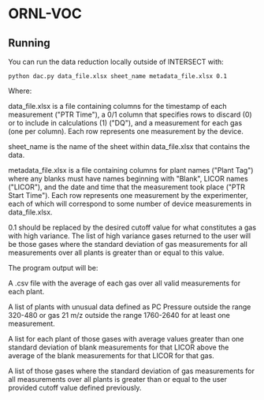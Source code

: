 # ORNL-VOC

## Running

You can run the data reduction locally outside of INTERSECT with:

```
python dac.py data_file.xlsx sheet_name metadata_file.xlsx 0.1
```

Where:

data_file.xlsx is a file containing columns for the timestamp of each measurement ("PTR Time"), a 0/1 column that specifies rows to discard (0) or to include in calculations (1) ("DQ"), and a measurement for each gas (one per column). Each row represents one measurement by the device.

sheet_name is the name of the sheet within data_file.xlsx that contains the data.

metadata_file.xlsx is a file containing columns for plant names ("Plant Tag") where any blanks must have names beginning with "Blank", LICOR names ("LICOR"), and the date and time that the measurement took place ("PTR Start Time"). Each row represents one measurement by the experimenter, each of which will correspond to some number of device measurements in data_file.xlsx.

0.1 should be replaced by the desired cutoff value for what constitutes a gas with high variance. The list of high variance gases returned to the user will be those gases where the standard deviation of gas measurements for all measurements over all plants is greater than or equal to this value.

The program output will be:

A .csv file with the average of each gas over all valid measurements for each plant.

A list of plants with unusual data defined as PC Pressure outside the range 320-480 or gas 21 m/z outside the range 1760-2640 for at least one measurement.

A list for each plant of those gases with average values greater than one standard deviation of blank measurements for that LICOR above the average of the blank measurements for that LICOR for that gas.

A list of those gases where the standard deviation of gas measurements for all measurements over all plants is greater than or equal to the user provided cutoff value defined previously.